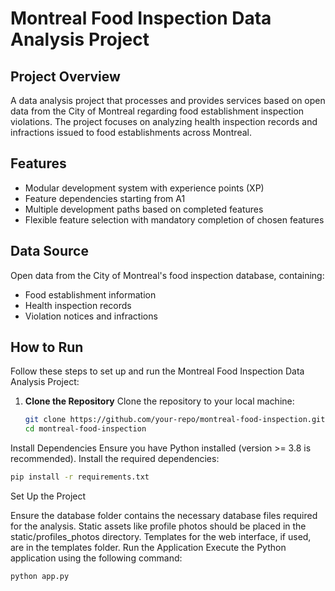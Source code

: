 # Montreal Food Inspection Data Analysis Project

## Project Overview
A data analysis project that processes and provides services based on open data from the City of Montreal regarding food establishment inspection violations. The project focuses on analyzing health inspection records and infractions issued to food establishments across Montreal.

## Features
- Modular development system with experience points (XP)
- Feature dependencies starting from A1
- Multiple development paths based on completed features
- Flexible feature selection with mandatory completion of chosen features

## Data Source
Open data from the City of Montreal's food inspection database, containing:
- Food establishment information
- Health inspection records
- Violation notices and infractions

## How to Run

Follow these steps to set up and run the Montreal Food Inspection Data Analysis Project:

1. **Clone the Repository**
   Clone the repository to your local machine:
   ```bash
   git clone https://github.com/your-repo/montreal-food-inspection.git
   cd montreal-food-inspection
Install Dependencies Ensure you have Python installed (version >= 3.8 is recommended). Install the required dependencies:

```bash
pip install -r requirements.txt
```
Set Up the Project

Ensure the database folder contains the necessary database files required for the analysis.
Static assets like profile photos should be placed in the static/profiles_photos directory.
Templates for the web interface, if used, are in the templates folder.
Run the Application Execute the Python application using the following command:

```bash
python app.py
```
